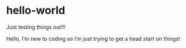 # hello-world
Just testing things out!!!

Hello, I’m new to coding so I’m just trying to get a head start on things! 
